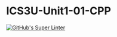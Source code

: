 # ICS3U-Unit1-01-CPP

[![GitHub's Super Linter](https://github.com/ICS3U-2-2021/ICS3U-Unit1-01-CPP/workflows/GitHub's%20Super%20Linter/badge.svg)](https://github.com/ICS3U-2-2021/ICS3U-Unit1-01-CPP/actions)
